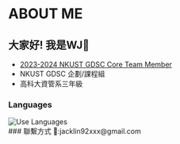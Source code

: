 # ABOUT ME
## 大家好! 我是WJ🐢
- [2023-2024 NKUST GDSC Core Team Member](https://gdsc.community.dev/national-kaohsiung-university-of-science-and-technology/)
- NKUST GDSC 企劃/課程組
- 高科大資管系三年級
### Languages
<div>
    <img src="https://github-readme-stats.vercel.app/api/top-langs/?username=jacklin92" alt="Use Languages" />
</div>
### 聯繫方式
📧:jacklin92xxx@gmail.com

